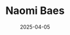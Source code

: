 ---
# Leave the homepage title empty to use the site title
title: "Naomi Baes"
date: 2025-04-05
type: landing

design:
  # Default section spacing
  spacing: "6rem"

sections:
  - block: resume-biography-3
    content:
      # Choose a user profile to display (a folder name within content/authors/)
      username: admin
      text: ""
      # Show a call-to-action button under your biography? (optional)
      button:
        text: CV
        url: uploads/resume.pdf
    design:
      css_class: dark
      background:
        color: black
        image:
          # Add your image background to assets/media/.
          filename: stacked-peaks.svg
          filters:
            brightness: 0.7
          size: cover
          position: center
          parallax: false
  - block: markdown
    content:
      title: 'Research Program'
      subtitle: ''
      text: |-
        My research program aims to understand **conceptual change**. To this end, I have developed four scalable components, together with my PhD supervisors and collaborators. 
        - **"SIBling"** is a theoretical linguistic model that reduces six well-established types of lexical semantic change (LSC) into three key dimensions: **Sentiment, Intensity, Breadth**. 
        - The **SIB Toolkit** is a computational implementation of SIBling. It measures change along these three core dimensions, and complementary variables (salience, thematic content) to uncover influential cultural forces.
        - **"LSC-Eval"** is a three-stage evaluation framework designed to (1) generate synthetic datasets simulating kinds of LSC, (2) use these to evaluate the sensitivity of various change detection methods, and (3) identify the most suitable approach for the dimension and domain of interest. 
        - I am currently **applying** *SIBling* to the mental health domain to examine how concepts like *schizophrenia* and *autism* have evolved over time, and to uncover  cultural forces (e.g., concept creep, pathologization, and stigmatization).

        This program of study makes four main contributions: 
        1. It introduces *SIBling*, a unified model of conceptual change grounded in historical linguistics and psychology, along with a methodological toolkit that draws on natural language processing and an evaluation framework (*LSC-Eval*) for testing and refining detection methods.
        2. It applies this toolkit to analyze semantic change in mental health discourse across historical corpora, spanning academic, media, and everyday language. 
        3. It positions *SIBling* as a cross-disciplinary resource for studying conceptual change and its cultural drivers in domains such as psychology, law, and the humanities.
        4. It lays the foundation for generalizing this model of conceptual change across other domains and languages. 
  
    design:
      columns: '1' 
  - block: collection
    id: papers
    content:
      title: Featured Publications
      filters:
        folders:
          - publication
        featured_only: true
    design:
      view: article-grid
      columns: 2
  - block: collection
    content:
      title: Relevant Publications
      text: ""
      filters:
        folders:
          - publication
        exclude_featured: false
    design:
      view: citation
  - block: collection
    id: talks
    content:
      title: Invited Talks
      filters:
        folders:
          - talks
        featured_only: true
    design:
      view: article-grid
      columns: 1
  - block: collection
    id: news
    content:
      title: Recent News
      subtitle: ''
      text: ''
      filters:
        folders:
          - news
        exclude_folders:
          - resources
        author: ""
        category: ""
        tag: ""
        exclude_featured: false
        exclude_future: false
        exclude_past: false
        publication_type: ""
      page_type: post
      count: 5
      offset: 0
      order: desc
    design:
      view: date-title-summary
      spacing:
        padding: [0, 0, 0, 0]

  - block: markdown
    content:
      title: Quick Updates
      text: |
        <div style="font-size: 1.25rem">

        - **July 21–24, 2025**: Accepted to present at *[IC2S2'25 Norrköping](https://www.ic2s2-2025.org/)*, the International Conference for Computational Social Science, on my frameworks for modelling, and evaluating methods for, conceptual change: "SIBling" & "LSC-Eval" (Norrköping, Sweden).

        - New *corpus data* + *scripts* now publicly available — see [Resources](https://naomibaes.github.io/resources/) tab.

        - Committed my most recent PhD paper to ACL (read our preprint [here](https://arxiv.org/abs/2503.08042))

        - Serving on the *[SEM 2025](https://www.aclweb.org/portal/content/14th-joint-conference-lexical-and-computational-semantics)* Program Committee, 14th Joint Conference on Lexical and Computational Semantics (co-located with EMNLP - Suzhou, China).

        </div>
    design:
      columns: 1
      css_class: mt-4

---